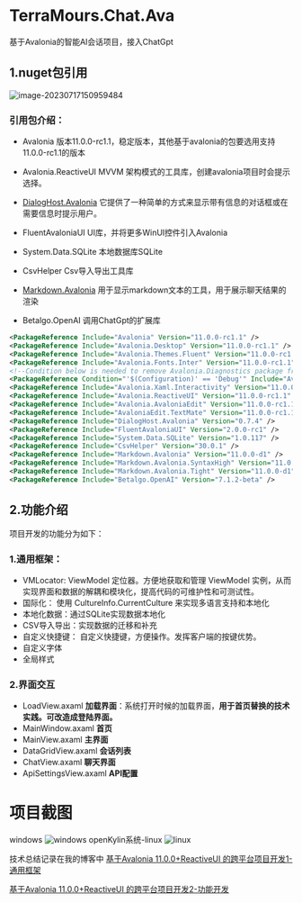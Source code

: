# TerraMours.Chat.Ava
基于Avalonia的智能AI会话项目，接入ChatGpt
## 1.nuget包引用

![image-20230717150959484](https://www.raokun.top/upload/2023/07/image-20230717150959484.png)

### 引用包介绍：

* Avalonia  版本11.0.0-rc1.1，稳定版本，其他基于avalonia的包要选用支持11.0.0-rc1.1的版本

* Avalonia.ReactiveUI  MVVM 架构模式的工具库，创建avalonia项目时会提示选择。

* [DialogHost.Avalonia](https://www.nuget.org/packages/DialogHost.Avalonia)  它提供了一种简单的方式来显示带有信息的对话框或在需要信息时提示用户。

* FluentAvaloniaUI   UI库，并将更多WinUI控件引入Avalonia

* System.Data.SQLite  本地数据库SQLite

* CsvHelper Csv导入导出工具库

* [Markdown.Avalonia](https://www.nuget.org/packages/Markdown.Avalonia)  用于显示markdown文本的工具，用于展示聊天结果的渲染

* Betalgo.OpenAI  调用ChatGpt的扩展库

  

```xml
<PackageReference Include="Avalonia" Version="11.0.0-rc1.1" />
<PackageReference Include="Avalonia.Desktop" Version="11.0.0-rc1.1" />
<PackageReference Include="Avalonia.Themes.Fluent" Version="11.0.0-rc1.1" />
<PackageReference Include="Avalonia.Fonts.Inter" Version="11.0.0-rc1.1" />
<!--Condition below is needed to remove Avalonia.Diagnostics package from build output in Release configuration.-->
<PackageReference Condition="'$(Configuration)' == 'Debug'" Include="Avalonia.Diagnostics" Version="11.0.0-rc1.1" />
<PackageReference Include="Avalonia.Xaml.Interactivity" Version="11.0.0-rc1.1" />
<PackageReference Include="Avalonia.ReactiveUI" Version="11.0.0-rc1.1" />
<PackageReference Include="Avalonia.AvaloniaEdit" Version="11.0.0-rc1.1" />
<PackageReference Include="AvaloniaEdit.TextMate" Version="11.0.0-rc1.1" />
<PackageReference Include="DialogHost.Avalonia" Version="0.7.4" />
<PackageReference Include="FluentAvaloniaUI" Version="2.0.0-rc1" />
<PackageReference Include="System.Data.SQLite" Version="1.0.117" />
<PackageReference Include="CsvHelper" Version="30.0.1" />
<PackageReference Include="Markdown.Avalonia" Version="11.0.0-d1" />
<PackageReference Include="Markdown.Avalonia.SyntaxHigh" Version="11.0.0-d1" />
<PackageReference Include="Markdown.Avalonia.Tight" Version="11.0.0-d1" />
<PackageReference Include="Betalgo.OpenAI" Version="7.1.2-beta" />
```



## 2.功能介绍

项目开发的功能分为如下：

### 1.通用框架：

* VMLocator: ViewModel 定位器。方便地获取和管理 ViewModel 实例，从而实现界面和数据的解耦和模块化，提高代码的可维护性和可测试性。
* 国际化： 使用 CultureInfo.CurrentCulture 来实现多语言支持和本地化
* 本地化数据：通过SQLite实现数据本地化
* CSV导入导出：实现数据的迁移和补充
* 自定义快捷键： 自定义快捷键，方便操作。发挥客户端的按键优势。
* 自定义字体
* 全局样式

### 2.界面交互

* LoadView.axaml  **加载界面**：系统打开时候的加载界面，**用于首页替换的技术实践。可改造成登陆界面。**
* MainWindow.axaml  **首页**
* MainView.axaml  **主界面**
* DataGridView.axaml  **会话列表**
* ChatView.axaml  **聊天界面**
* ApiSettingsView.axaml  **API配置**

# 项目截图
windows
![windows](https://www.raokun.top/upload/2023/07/image-20230718225201652.png)
openKylin系统-linux
![linux](https://www.raokun.top/upload/2023/07/image-20230725181623426.png)

技术总结记录在我的博客中
[基于Avalonia 11.0.0+ReactiveUI 的跨平台项目开发1-通用框架](https://www.raokun.top/archives/ji-yu-avalonia1100reactiveui-de-kua-ping-tai-xiang-mu-kai-fa-1--tong-yong-kuang-jia)


[基于Avalonia 11.0.0+ReactiveUI 的跨平台项目开发2-功能开发](https://www.raokun.top/archives/ji-yu-avalonia1100reactiveui-de-kua-ping-tai-xiang-mu-kai-fa-2--gong-neng-kai-fa)
